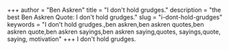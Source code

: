 +++
author = "Ben Askren"
title = "I don't hold grudges."
description = "the best Ben Askren Quote: I don't hold grudges."
slug = "i-dont-hold-grudges"
keywords = "I don't hold grudges.,ben askren,ben askren quotes,ben askren quote,ben askren sayings,ben askren saying,quotes, sayings,quote, saying, motivation"
+++
I don't hold grudges.
